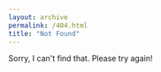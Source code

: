 ```yaml
---
layout: archive
permalink: /404.html
title: "Not Found"
---
```


Sorry, I can't find that. Please try again!